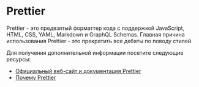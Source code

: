 # Prettier

Prettier - это предвзятый форматтер кода с поддержкой JavaScript, HTML, CSS, YAML, Markdown и GraphQL Schemas. Главная причина использования Prettier - это прекратить все дебаты по поводу стилей.

Для получения дополнительной информации посетите следующие ресурсы:

- [Официальный веб-сайт и документация Prettier](https://prettier.io)
- [Почему Prettier](https://prettier.io/docs/en/why-prettier.html)
